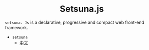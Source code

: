 <h1 align="center">Setsuna.js</h1>

`setsuna. Js` is a declarative, progressive and compact web front-end framework.

- `setsuna`
  - <a href="https://github.com/setsunajs/setsuna/tree/main/packages/setsuna/docs/zh.md">中文</a>
